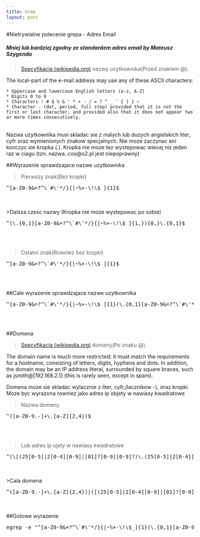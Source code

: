 ```yaml
---
title: Grep
layout: post
---
```


#Nietrywialne polecenie grepa - Adres Email
<h5>Mniej lub bardziej zgodny ze standardem adres email by Mateusz Szygenda</h5>

> <a href="http://en.wikipedia.org/wiki/E-mail_address#RFC_specification">Specyfikacja (wikipedia.org)</a> nazwy uzytkownika(Przed znakiem @).
<div class="external_info">
The local-part of the e-mail address may use any of these ASCII characters:

    * Uppercase and lowercase English letters (a-z, A-Z)
    * Digits 0 to 9
    * Characters ! # $ % & ' * + - / = ? ^ _ ` { | } ~
    * Character . (dot, period, full stop) provided that it is not the first or last character, and provided also that it does not appear two or more times consecutively.

</div>

<br />
Nazwa uzytkownika musi skladac sie z malych lub duzych angielskich liter, cyfr oraz wymienionych znakow specjalnych. Nie moze zaczynac ani konczyc sie kropka (.). Kropka nie moze tez wystepowac wiecej niz jeden raz w ciagu (tzn. nazwa..cos@o2.pl jest niepoprawny)

##Wyrazenie sprawdzajace nazwe uzytkownika

>Pierwszy znak(Bez kropki)

<pre>
^[a-Z0-9&=?^\`#\'*/}{|~%+-\!\$_]{1}$
</pre>
<br />
<br />
>Dalsza czesc nazwy (Kropka nie moze wystepowac po sobie)

<pre>
^(\.{0,1}[a-Z0-9&=?^\`#\'*/}{|~%+-\!\$_]{1,}){0,}\.{0,1}$
</pre>
<br />
<br />

>Ostatni znak(Rowniez bez kropki)

<pre>
^[a-Z0-9&=?^\`#\'*/}{|~%+-\!\$_]{1}$
</pre>
<br />
<br />


##Cale wyrazenie sprawdzajace nazwe uzytkownika
<pre>
^[a-Z0-9&=?^\`#\'*/}{|~%+-\!\$_]{1}(\.{0,1}[a-Z0-9&=?^\`#\'*/}{|~%+-\!\$_]{1,}){0,}\.{0,1}[a-Z0-9&=?^\`#\'*/}{|~%+-\!\$_]{1}$
</pre>
<br />
<br />

##Domena
> <a href="http://en.wikipedia.org/wiki/E-mail_address#RFC_specification">Specyfikacja (wikipedia.org)</a> domeny(Po znaku @).
<div class="external_info">The domain name is much more restricted: it must match the requirements for a hostname, consisting of letters, digits, hyphens and dots. In addition, the domain may be an IP address literal, surrounded by square braces, such as jsmith@[192.168.2.1] (this is rarely seen, except in spam).</div>

Domena moze sie skladac wylacznie z liter, cyfr,(lacznikow -), oraz kropki. Moze byc wyrazona rowniez jako adres ip objety w nawiasy kwadratowe

>Nazwa domeny
<pre>^([a-Z0-9.-]+\.[a-Z]{2,4})$</pre>
<br />
<br />

>Lub adres ip ujety w nawiasy kwadratowe
<pre>^(\[(25[0-5]|2[0-4][0-9]|[01]?[0-9][0-9]?)\.(25[0-5]|2[0-4][0-9]|[01]?[0-9][0-9]?)\.(25[0-5]|2[0-4][0-9]|[01]?[0-9][0-9]?)\.(25[0-5]|2[0-4][0-9]|[01]?[0-9][0-9]?)\]$)$
</pre>
<br />
<br />
>Cala domena
<pre>
^([a-Z0-9.-]+\.[a-Z]{2,4})|([(25[0-5]|2[0-4][0-9]|[01]?[0-9][0-9]?)\.(25[0-5]|2[0-4][0-9]|[01]?[0-9][0-9]?)\.(25[0-5]|2[0-4][0-9]|[01]?[0-9][0-9]?)\.(25[0-5]|2[0-4][0-9]|[01]?[0-9][0-9]?)\]$
</pre>
<br />
<br />
##Gotowe wyrazenie
<pre>
egrep -e "^[a-Z0-9&=?^\`#\'*/}{|~%+-\!\$_]{1}(\.{0,1}[a-Z0-9&=?^\`#\'*/}{|~%+-\!\$_]{1,}){0,}\.{0,1}[a-Z0-9&=?^\`#\'*/}{|~%+-\!\$_]{1}@([a-Z0-9.-]+\.[a-Z]{2,4})|(\[(25[0-5]|2[0-4][0-9]|[01]?[0-9][0-9]?)\.(25[0-5]|2[0-4][0-9]|[01]?[0-9][0-9]?)\.(25[0-5]|2[0-4][0-9]|[01]?[0-9][0-9]?)\.(25[0-5]|2[0-4][0-9]|[01]?[0-9][0-9]?)\]$)"
<!--
egrep -e "^[a-Z0-9&=?^\`#\'*/}{|~%+-\!\$_]{1}(\.{0,1}[a-Z0-9&=?^\`#\'*/}{|~%+-\!\$_]{1,}){0,}[a-Z0-9&=?^\`#\'*/}{|~%+-\!\$_]{1}@([a-Z0-9.-]+\.[a-Z]{2,4})|(\[(25[0-5]|2[0-4][0-9]|[01]?[0-9][0-9]?)\.(25[0-5]|2[0-4][0-9]|[01]?[0-9][0-9]?)\.(25[0-5]|2[0-4][0-9]|[01]?[0-9][0-9]?)\.(25[0-5]|2[0-4][0-9]|[01]?[0-9][0-9]?)\]$)"-->
</pre>

